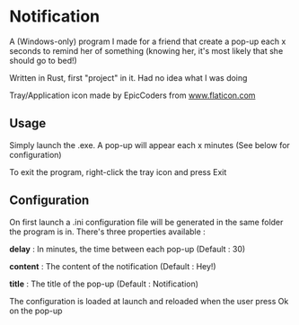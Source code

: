 # Notification

A (Windows-only) program I made for a friend that create a pop-up each x seconds to remind her of something (knowing her, it's most likely that she should go to bed!)

Written in Rust, first "project" in it. Had no idea what I was doing

Tray/Application icon made by EpicCoders from www.flaticon.com

## Usage

Simply launch the .exe. A pop-up will appear each x minutes (See below for configuration)

To exit the program, right-click the tray icon and press Exit

## Configuration

On first launch a .ini configuration file will be generated in the same folder the program is in. There's three properties available :

**delay** : In minutes, the time between each pop-up (Default : 30)

**content** : The content of the notification (Default : Hey!)

**title** : The title of the pop-up (Default : Notification)

The configuration is loaded at launch and reloaded when the user press Ok on the pop-up
